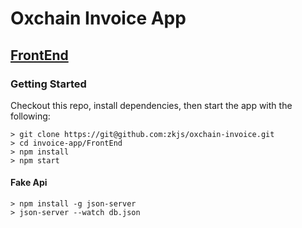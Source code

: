 # Oxchain Invoice App

## [FrontEnd](./FrontEnd)

### Getting Started

Checkout this repo, install dependencies, then start the app with the following:

```
> git clone https://git@github.com:zkjs/oxchain-invoice.git
> cd invoice-app/FrontEnd
> npm install
> npm start
```

#### Fake Api

```
> npm install -g json-server
> json-server --watch db.json
```
